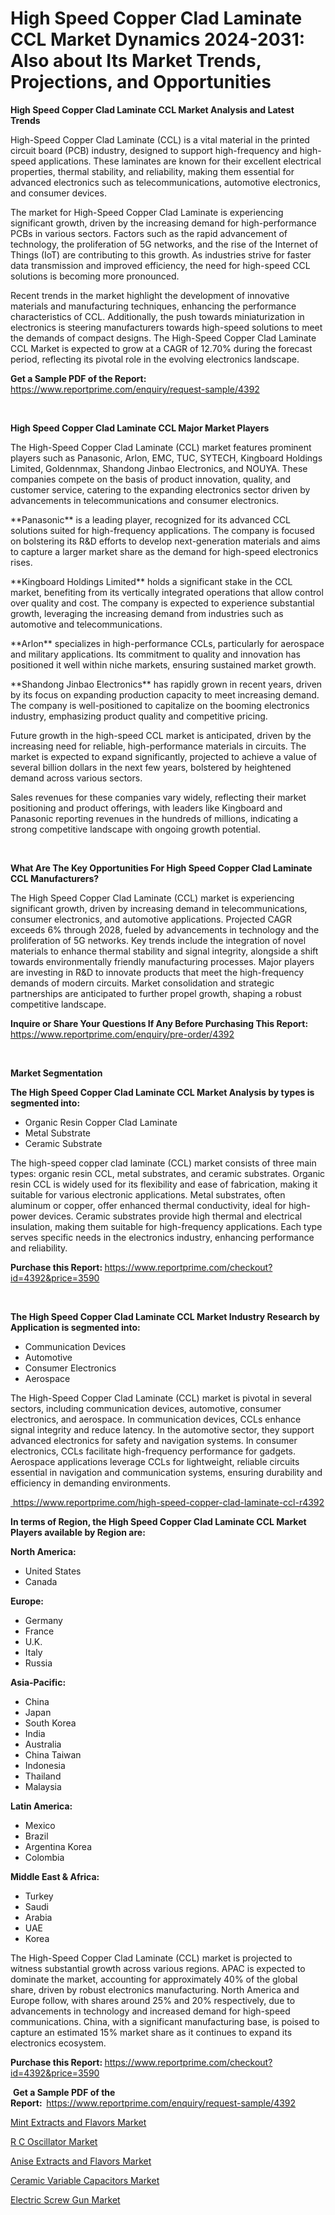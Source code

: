 <p><h1>High Speed Copper Clad Laminate CCL Market Dynamics 2024-2031: Also about Its Market Trends, Projections, and Opportunities</h1></p><p><strong>High Speed Copper Clad Laminate CCL Market Analysis and Latest Trends</strong></p>
<p><p>High-Speed Copper Clad Laminate (CCL) is a vital material in the printed circuit board (PCB) industry, designed to support high-frequency and high-speed applications. These laminates are known for their excellent electrical properties, thermal stability, and reliability, making them essential for advanced electronics such as telecommunications, automotive electronics, and consumer devices.</p><p>The market for High-Speed Copper Clad Laminate is experiencing significant growth, driven by the increasing demand for high-performance PCBs in various sectors. Factors such as the rapid advancement of technology, the proliferation of 5G networks, and the rise of the Internet of Things (IoT) are contributing to this growth. As industries strive for faster data transmission and improved efficiency, the need for high-speed CCL solutions is becoming more pronounced.</p><p>Recent trends in the market highlight the development of innovative materials and manufacturing techniques, enhancing the performance characteristics of CCL. Additionally, the push towards miniaturization in electronics is steering manufacturers towards high-speed solutions to meet the demands of compact designs. The High-Speed Copper Clad Laminate CCL Market is expected to grow at a CAGR of 12.70% during the forecast period, reflecting its pivotal role in the evolving electronics landscape.</p></p>
<p><strong>Get a Sample PDF of the Report:&nbsp;</strong> <a href="https://www.reportprime.com/enquiry/request-sample/4392">https://www.reportprime.com/enquiry/request-sample/4392</a></p>
<p>&nbsp;</p>
<p><strong>High Speed Copper Clad Laminate CCL Major Market Players</strong></p>
<p><p>The High-Speed Copper Clad Laminate (CCL) market features prominent players such as Panasonic, Arlon, EMC, TUC, SYTECH, Kingboard Holdings Limited, Goldennmax, Shandong Jinbao Electronics, and NOUYA. These companies compete on the basis of product innovation, quality, and customer service, catering to the expanding electronics sector driven by advancements in telecommunications and consumer electronics.</p><p>**Panasonic** is a leading player, recognized for its advanced CCL solutions suited for high-frequency applications. The company is focused on bolstering its R&D efforts to develop next-generation materials and aims to capture a larger market share as the demand for high-speed electronics rises.</p><p>**Kingboard Holdings Limited** holds a significant stake in the CCL market, benefiting from its vertically integrated operations that allow control over quality and cost. The company is expected to experience substantial growth, leveraging the increasing demand from industries such as automotive and telecommunications.</p><p>**Arlon** specializes in high-performance CCLs, particularly for aerospace and military applications. Its commitment to quality and innovation has positioned it well within niche markets, ensuring sustained market growth.</p><p>**Shandong Jinbao Electronics** has rapidly grown in recent years, driven by its focus on expanding production capacity to meet increasing demand. The company is well-positioned to capitalize on the booming electronics industry, emphasizing product quality and competitive pricing.</p><p>Future growth in the high-speed CCL market is anticipated, driven by the increasing need for reliable, high-performance materials in circuits. The market is expected to expand significantly, projected to achieve a value of several billion dollars in the next few years, bolstered by heightened demand across various sectors.</p><p>Sales revenues for these companies vary widely, reflecting their market positioning and product offerings, with leaders like Kingboard and Panasonic reporting revenues in the hundreds of millions, indicating a strong competitive landscape with ongoing growth potential.</p></p>
<p>&nbsp;</p>
<p><strong>What Are The Key Opportunities For High Speed Copper Clad Laminate CCL Manufacturers?</strong></p>
<p><p>The High Speed Copper Clad Laminate (CCL) market is experiencing significant growth, driven by increasing demand in telecommunications, consumer electronics, and automotive applications. Projected CAGR exceeds 6% through 2028, fueled by advancements in technology and the proliferation of 5G networks. Key trends include the integration of novel materials to enhance thermal stability and signal integrity, alongside a shift towards environmentally friendly manufacturing processes. Major players are investing in R&D to innovate products that meet the high-frequency demands of modern circuits. Market consolidation and strategic partnerships are anticipated to further propel growth, shaping a robust competitive landscape.</p></p>
<p><strong>Inquire or Share Your Questions If Any Before Purchasing This Report:</strong> <a href="https://www.reportprime.com/enquiry/pre-order/4392">https://www.reportprime.com/enquiry/pre-order/4392</a></p>
<p>&nbsp;</p>
<p><strong>Market Segmentation</strong></p>
<p><strong>The High Speed Copper Clad Laminate CCL Market Analysis by types is segmented into:</strong></p>
<p><ul><li>Organic Resin Copper Clad Laminate</li><li>Metal Substrate</li><li>Ceramic Substrate</li></ul></p>
<p><p>The high-speed copper clad laminate (CCL) market consists of three main types: organic resin CCL, metal substrates, and ceramic substrates. Organic resin CCL is widely used for its flexibility and ease of fabrication, making it suitable for various electronic applications. Metal substrates, often aluminum or copper, offer enhanced thermal conductivity, ideal for high-power devices. Ceramic substrates provide high thermal and electrical insulation, making them suitable for high-frequency applications. Each type serves specific needs in the electronics industry, enhancing performance and reliability.</p></p>
<p><strong>Purchase this Report:&nbsp;</strong><a href="https://www.reportprime.com/checkout?id=4392&price=3590">https://www.reportprime.com/checkout?id=4392&price=3590</a></p>
<p>&nbsp;</p>
<p><strong>The High Speed Copper Clad Laminate CCL Market Industry Research by Application is segmented into:</strong></p>
<p><ul><li>Communication Devices</li><li>Automotive</li><li>Consumer Electronics</li><li>Aerospace</li></ul></p>
<p><p>The High-Speed Copper Clad Laminate (CCL) market is pivotal in several sectors, including communication devices, automotive, consumer electronics, and aerospace. In communication devices, CCLs enhance signal integrity and reduce latency. In the automotive sector, they support advanced electronics for safety and navigation systems. In consumer electronics, CCLs facilitate high-frequency performance for gadgets. Aerospace applications leverage CCLs for lightweight, reliable circuits essential in navigation and communication systems, ensuring durability and efficiency in demanding environments.</p></p>
<p><a href="https://www.reportprime.com/high-speed-copper-clad-laminate-ccl-r4392">&nbsp;https://www.reportprime.com/high-speed-copper-clad-laminate-ccl-r4392</a></p>
<p><strong>In terms of Region, the High Speed Copper Clad Laminate CCL Market Players available by Region are:</strong></p>
<p>
    <p> <strong> North America: </strong>
        <ul>
            <li>United States</li>
            <li>Canada</li>
        </ul>
        </p> 
    <p> <strong> Europe: </strong>
        <ul>
            <li>Germany</li>
            <li>France</li>
            <li>U.K.</li>
            <li>Italy</li>
            <li>Russia</li>
        </ul>
        </p> 
    <p> <strong> Asia-Pacific: </strong>
        <ul>
            <li>China</li>
            <li>Japan</li>
            <li>South Korea</li>
            <li>India</li>
            <li>Australia</li>
            <li>China Taiwan</li>
            <li>Indonesia</li>
            <li>Thailand</li>
            <li>Malaysia</li>
        </ul>
        </p> 
    <p> <strong> Latin America: </strong>
        <ul>
            <li>Mexico</li>
            <li>Brazil</li>
            <li>Argentina Korea</li>
            <li>Colombia</li>
        </ul>
        </p> 
    <p> <strong> Middle East & Africa: </strong>
        <ul>
            <li>Turkey</li>
            <li>Saudi</li>
            <li>Arabia</li>
            <li>UAE</li>
            <li>Korea</li>
        </ul>
    </p>
    </p>
<p><p>The High-Speed Copper Clad Laminate (CCL) market is projected to witness substantial growth across various regions. APAC is expected to dominate the market, accounting for approximately 40% of the global share, driven by robust electronics manufacturing. North America and Europe follow, with shares around 25% and 20% respectively, due to advancements in technology and increased demand for high-speed communications. China, with a significant manufacturing base, is poised to capture an estimated 15% market share as it continues to expand its electronics ecosystem.</p></p>
<p><strong>Purchase this Report: </strong><a href="https://www.reportprime.com/checkout?id=4392&price=3590">https://www.reportprime.com/checkout?id=4392&price=3590</a></p>
<p>&nbsp;<strong>Get a Sample PDF of the Report:&nbsp;&nbsp;</strong><a href="https://www.reportprime.com/enquiry/request-sample/4392">https://www.reportprime.com/enquiry/request-sample/4392</a></p>
<p><strong></strong></p>
<p><p><a href="https://issuu.com/reportprime-2/docs/mint-extracts-and-flavors-market-si_6d7e63190624eb">Mint Extracts and Flavors Market</a></p><p><a href="https://github.com/HeatherFernandez476/Market-Research-Report-List-1/blob/main/r-c-oscillator-market.md">R C Oscillator Market</a></p><p><a href="https://issuu.com/reportprime-2/docs/anise-extracts-and-flavors-market-s_5cdbce07b455be">Anise Extracts and Flavors Market</a></p><p><a href="https://github.com/kathiestrine5ty/Market-Research-Report-List-1/blob/main/ceramic-variable-capacitors-market.md">Ceramic Variable Capacitors Market</a></p><p><a href="https://www.linkedin.com/pulse/electric-screw-gun-market-size-share-trends-analysis-amomf?trackingId=VYYZbcitSoWiaZ1jPeR9Kg%3D%3D">Electric Screw Gun Market</a></p></p>